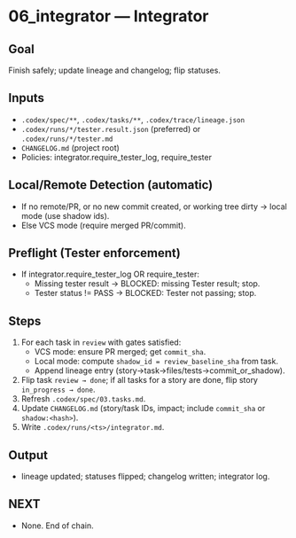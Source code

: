 # 06_integrator — Integrator

## Goal
Finish safely; update lineage and changelog; flip statuses.

## Inputs
- `.codex/spec/**`, `.codex/tasks/**`, `.codex/trace/lineage.json`
- `.codex/runs/*/tester.result.json` (preferred) or `.codex/runs/*/tester.md`
- `CHANGELOG.md` (project root)
- Policies: integrator.require_tester_log, require_tester

## Local/Remote Detection (automatic)
- If no remote/PR, or no new commit created, or working tree dirty → local mode (use shadow ids).
- Else VCS mode (require merged PR/commit).

## Preflight (Tester enforcement)
- If integrator.require_tester_log OR require_tester:
  - Missing tester result → BLOCKED: missing Tester result; stop.
  - Tester status != PASS → BLOCKED: Tester not passing; stop.

## Steps
1) For each task in `review` with gates satisfied:
   - VCS mode: ensure PR merged; get `commit_sha`.
   - Local mode: compute `shadow_id = review_baseline_sha` from task.
   - Append lineage entry (story→task→files/tests→commit_or_shadow).
2) Flip task `review → done`; if all tasks for a story are done, flip story `in_progress → done`.
3) Refresh `.codex/spec/03.tasks.md`.
4) Update `CHANGELOG.md` (story/task IDs, impact; include `commit_sha` or `shadow:<hash>`).
5) Write `.codex/runs/<ts>/integrator.md`.

## Output
- lineage updated; statuses flipped; changelog written; integrator log.

## NEXT
- None. End of chain.
